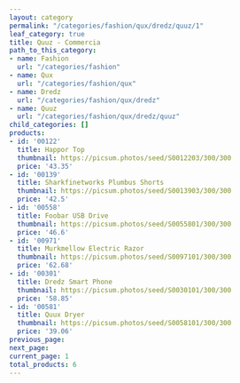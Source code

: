 ```yaml
---
layout: category
permalink: "/categories/fashion/qux/dredz/quuz/1"
leaf_category: true
title: Quuz - Commercia
path_to_this_category:
- name: Fashion
  url: "/categories/fashion"
- name: Qux
  url: "/categories/fashion/qux"
- name: Dredz
  url: "/categories/fashion/qux/dredz"
- name: Quuz
  url: "/categories/fashion/qux/dredz/quuz"
child_categories: []
products:
- id: '00122'
  title: Happor Top
  thumbnail: https://picsum.photos/seed/S0012203/300/300
  price: '43.35'
- id: '00139'
  title: Sharkfinetworks Plumbus Shorts
  thumbnail: https://picsum.photos/seed/S0013903/300/300
  price: '42.5'
- id: '00558'
  title: Foobar USB Drive
  thumbnail: https://picsum.photos/seed/S0055801/300/300
  price: '46.6'
- id: '00971'
  title: Murkmellow Electric Razor
  thumbnail: https://picsum.photos/seed/S0097101/300/300
  price: '62.68'
- id: '00301'
  title: Dredz Smart Phone
  thumbnail: https://picsum.photos/seed/S0030101/300/300
  price: '58.85'
- id: '00581'
  title: Quux Dryer
  thumbnail: https://picsum.photos/seed/S0058101/300/300
  price: '39.06'
previous_page: 
next_page: 
current_page: 1
total_products: 6
---
```

